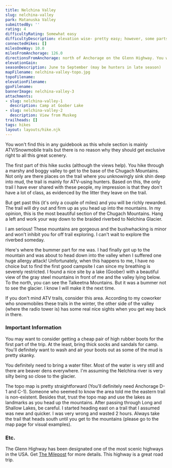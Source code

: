 ```yaml
---
title: Nelchina Valley
slug: nelchina-valley
park: Matanuska Valley
submittedBy: ''
rating: 4
difficultyRating: Somewhat easy
difficultyDescription: elevation wise- pretty easy; however, some parts of the trail are very muddy and boggy.
connectedHikes: []
milesOneWay: 10.0
milesFromAnchorage: 126.0
directionsFromAnchorage: north of Anchorage on the Glenn Highway. You will see a dirt parking area to the right of the highway. The ATV trailhead should be obvious.
elevationGain: 
seasonDescription: June to September (may be hunters in late season)
mapFilename: nelchina-valley-topo.jpg
topoFilename: 
elevationFilename: 
gpxFilename: 
bannerImage: nelchina-valley-3
attachments:
- slug: nelchina-valley-1
  description: Camp at Goober Lake
- slug: nelchina-valley-2
  description: View from Muskeg
trailheads: []
tags: hikes
layout: layouts/hike.njk
---
```

You won't find this in any guidebook as this whole section is mainly ATV/Snowmobile trails but there is no reason why they should get exclusive right to all this great scenery.

The first part of this hike sucks (although the views help). You hike through a marshy and boggy valley to get to the base of the Chugach Mountains. Not only are there places on the trail where you unknowingly sink shin deep into mud, the trail is mainly for ATV-using hunters. Based on this, the only trail I have ever shared with these people, my impression is that they don't have a lot of class, as evidenced by the litter they leave on the trail.

But get past this (it's only a couple of miles) and you will be richly rewarded. The trail will dry out and firm up as you head up into the mountains. In my opinion, this is the most beautiful section of the Chugach Mountains. Hang a left and work your way down to the braided riverbed to Nelchina Glacier. 

I am serious! These mountains are gorgeous and the bushwhacking is minor and won't inhibit you for off trail exploring. I can't wait to explore the riverbed someday.

Here's where the bummer part for me was. I had finally got up to the mountain and was about to head down into the valley when I suffered one huge allergy attack! Unfortunately, when this happens to me, I have no choice but to find the first good campsite I can since my breathing is severely restricted. I found a nice site by a lake (Goober) with a beautiful view of the gray steel mountains in front of me and the valley lying below. To the north, you can see the Talkeetna Mountains. But it was a bummer not to see the glacier. I know I will make it the next time.

If you don't mind ATV trails, consider this area. According to my coworker who snowmobiles these trails in the winter, the other side of the valley (where the radio tower is) has some real nice sights when you get way back in there.

### Important Information

You may want to consider getting a cheap pair of high rubber boots for the first part of the trip. At the least, bring thick socks and sandals for camp. You'll definitely want to wash and air your boots out as some of the mud is pretty skanky.

You definitely need to bring a water filter. Most of the water is very still and there are beaver dens everywhere. I'm assuming the Nelchina river is very silty being so close to the glacier.

The topo map is pretty straightforward (You'll definitely need Anchorage D-1 and C-1). Someone who seemed to know the area told me the eastern trail is non-existent. Besides that, trust the topo map and use the lakes as landmarks as you head up the mountains. After passing through Long and Shallow Lakes, be careful. I started heading east on a trail that I assumed was new and quicker. I was very wrong and wasted 2 hours. Always take the trail that heads south until you get to the mountains (please go to the map page for visual examples).

### Etc.

The Glenn Highway has been designated one of the most scenic highways in the USA. Get [The Milepost](http://milepost.com/) for more details. This highway is a great road trip.